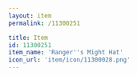 ```yaml
---
layout: item
permalink: /11300251

title: Item
id: 11300251
item_name: 'Ranger''s Might Hat'
icon_url: 'item/icon/11300028.png'
---
```

